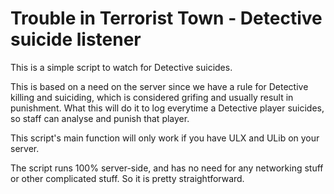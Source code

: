 # Trouble in Terrorist Town - Detective suicide listener

This is a simple script to watch for Detective suicides.

This is based on a need on the server since we have a rule for Detective killing and suiciding, which is considered grifing and usually result in punishment. What this will do it to log everytime a Detective player suicides, so staff can analyse and punish that player.

This script's main function will only work if you have ULX and ULib on your server.

The script runs 100% server-side, and has no need for any networking stuff or other complicated stuff. So it is pretty straightforward.